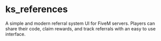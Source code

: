 # ks_references
A simple and modern referral system UI for FiveM servers. Players can share their code, claim rewards, and track referrals with an easy to use interface.
